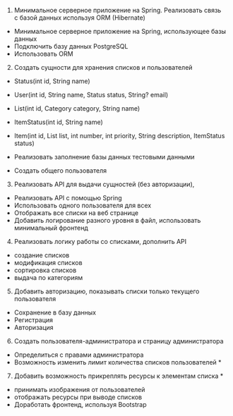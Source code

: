 1) Минимальное серверное приложение на Spring. Реализовать связь с базой данных используя ORM (Hibernate)
- Минимальное серверное приложение на Spring, использующее базы данных
- Подключить базу данных PostgreSQL
- Использовать ORM

2) Создать сущности для хранения списков и пользователей
- Status(int id, String name)
- User(int id, String name, Status status, String? email)

- List(int id, Category category, String name)
- ItemStatus(int id, String name)
- Item(int id, List list, int number, int priority, String description, ItemStatus status)

- Реализовать заполнение базы данных тестовыми данными
- Создать общего пользователя

3) Реализовать API для выдачи сущностей (без авторизации),
- Реализовать API с помощью Spring
- Использовать одного пользователя для всех
- Отображать все списки на веб странице
- Добавить логирование разного уровня в файл, использовать минимальный фронтенд

4) Реализовать логику работы со списками, дополнить API
- создание списков
- модификация списков
- сортировка списков
- выдача по категориям

5) Добавить авторизацию, показывать списки только текущего пользователя
- Сохранение в базу данных
- Регистрация
- Авторизация

6) Создать пользователя-администратора и страницу администратора
- Определиться с правами администратора
- Возможность изменить лимит количества списков пользователей *

7) Добавить возможность прикреплять ресурсы к элементам списка *
- принимать изображения от пользователей
- отображать ресурсы при выводе списков
- Доработать фронтенд, используя Bootstrap
